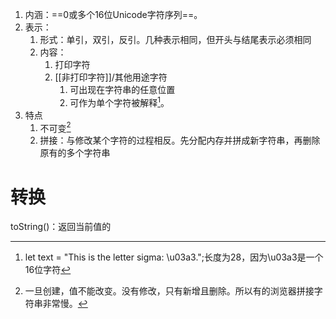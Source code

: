 1. 内涵：==0或多个16位Unicode字符序列==。
2. 表示：
	1. 形式：单引，双引，反引。几种表示相同，但开头与结尾表示必须相同
	2. 内容：
		1. 打印字符
		2. [[非打印字符]]/其他用途字符
			1. 可出现在字符串的任意位置
			2. 可作为单个字符被解释[^1]。
3. 特点
	1. 不可变[^2]
	2. 拼接：与修改某个字符的过程相反。先分配内存并拼成新字符串，再删除原有的多个字符串
# 转换
toString()：返回当前值的 


[^1]: let text = "This is the letter sigma: \u03a3.";长度为28，因为\u03a3是一个16位字符
[^2]: 一旦创建，值不能改变。没有修改，只有新增且删除。所以有的浏览器拼接字符串非常慢。